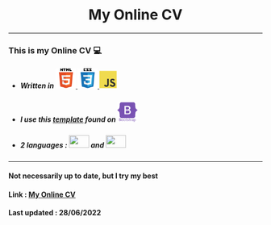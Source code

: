 <h1 align="center">My Online CV</h1>

<hr>

<h3 align="left">This is my Online CV 💻</h3>

- <h5 align="left">Written in <a href="https://www.w3.org/html/" target="_blank"> <img src="https://raw.githubusercontent.com/devicons/devicon/master/icons/html5/html5-original-wordmark.svg" alt="html5" width="40" height="40"/> </a><a href="https://www.w3schools.com/css/" target="_blank"> <img src="https://raw.githubusercontent.com/devicons/devicon/master/icons/css3/css3-original-wordmark.svg" alt="css3" width="40" height="40"/> </a><a href="https://developer.mozilla.org/en-US/docs/Web/JavaScript" target="_blank"> <img src="https://raw.githubusercontent.com/devicons/devicon/master/icons/javascript/javascript-original.svg" alt="javascript" width="35" height="35"/> </a></h5>
- <h5 align="left">I use this <a target="_blank" href="https://startbootstrap.com/theme/resume">template</a> found on <a href="https://getbootstrap.com" target="_blank"> <img src="https://raw.githubusercontent.com/devicons/devicon/master/icons/bootstrap/bootstrap-plain-wordmark.svg" alt="bootstrap" width="40" height="40"/> </a></h5>
- <h5 align="left">2 languages : <img src="https://upload.wikimedia.org/wikipedia/commons/thumb/c/c3/Flag_of_France.svg/langfr-225px-Flag_of_France.svg.png" width="40" height="25" /> and <img src="https://upload.wikimedia.org/wikipedia/commons/thumb/8/83/Flag_of_the_United_Kingdom_%283-5%29.svg/1200px-Flag_of_the_United_Kingdom_%283-5%29.svg.png" width="40" height="25" />


<hr>

<h4 align="left">Not necessarily up to date, but I try my best</h4>
<h4 align="left">Link : <a target="_blank" href="https://valentinthirioncv.netlify.app/indexenglish">My Online CV</a></h4>
<h4 align="left">Last updated : 28/06/2022</h4>
